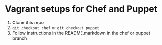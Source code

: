 # Vagrant setups for Chef and Puppet

1. Clone this repo
2. `git checkout chef` or `git checkout puppet`
3. Follow instructions in the README.markdown in the chef or puppet branch
